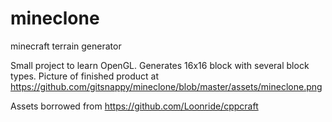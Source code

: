 # mineclone
minecraft terrain generator

Small project to learn OpenGL.  Generates 16x16 block with several block types.
Picture of finished product at https://github.com/gitsnappy/mineclone/blob/master/assets/mineclone.png

Assets borrowed from 
https://github.com/Loonride/cppcraft
